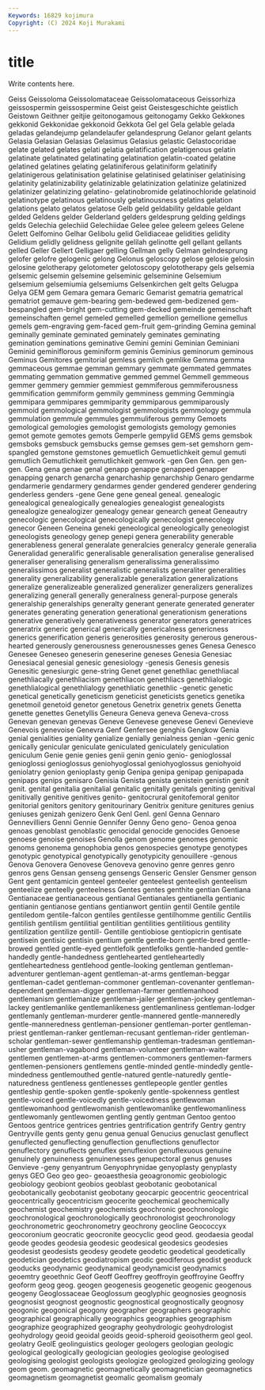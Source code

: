 ```yaml
---
Keywords: 16829 kojimura
Copyright: (C) 2024 Koji Murakami
---
```


# title

Write contents here.



Geiss Geissoloma Geissolomataceae Geissolomataceous Geissorhiza geissospermin geissospermine Geist
geist Geistesgeschichte geistlich Geistown Geithner geitjie geitonogamous geitonogamy Gekko Gekkones
gekkonid Gekkonidae gekkonoid Gekkota Gel gel Gela gelable gelada geladas
gelandejump gelandelaufer gelandesprung Gelanor gelant gelants Gelasia Gelasian Gelasias Gelasimus
Gelasius gelastic Gelastocoridae gelate gelated gelates gelati gelatia gelatification gelatigenous
gelatin gelatinate gelatinated gelatinating gelatination gelatin-coated gelatine gelatined gelatines gelating
gelatiniferous gelatiniform gelatinify gelatinigerous gelatinisation gelatinise gelatinised gelatiniser gelatinising gelatinity
gelatinizability gelatinizable gelatinization gelatinize gelatinized gelatinizer gelatinizing gelatino- gelatinobromide gelatinochloride
gelatinoid gelatinotype gelatinous gelatinously gelatinousness gelatins gelation gelations gelato gelatos
gelatose Gelb geld geldability geldable geldant gelded Geldens gelder Gelderland
gelders geldesprung gelding geldings gelds Gelechia gelechiid Gelechiidae Gelee gelee
geleem gelees Gelene Gelett Gelfomino Gelhar Gelibolu gelid Gelidiaceae gelidities
gelidity Gelidium gelidly gelidness gelignite gelilah gelinotte gell gellant gellants
gelled Geller Gellert Gelligaer gelling Gellman gelly Gelman gelndesprung gelofer
gelofre gelogenic gelong Gelonus geloscopy gelose gelosie gelosin gelosine gelotherapy
gelotometer gelotoscopy gelototherapy gels gelsemia gelsemic gelsemin gelsemine gelseminic gelseminine
Gelsemium gelsemium gelsemiumia gelsemiums Gelsenkirchen gelt gelts Gelugpa Gelya GEM
gem Gemara gemara Gemaric Gemarist gematria gematrical gematriot gemauve gem-bearing
gem-bedewed gem-bedizened gem-bespangled gem-bright gem-cutting gem-decked gemeinde gemeinschaft gemeinschaften gemel
gemeled gemelled gemellion gemellione gemellus gemels gem-engraving gem-faced gem-fruit gem-grinding
Gemina geminal geminally geminate geminated geminately geminates geminating gemination geminations
geminative Gemini gemini Geminian Geminiani Geminid geminiflorous geminiform geminis Geminius
geminorum geminous Geminus Gemitores gemitorial gemless gemlich gemlike Gemma gemma
gemmaceous gemmae gemman gemmary gemmate gemmated gemmates gemmating gemmation gemmative
gemmed gemmel Gemmell gemmeous gemmer gemmery gemmier gemmiest gemmiferous gemmiferousness
gemmification gemmiform gemmily gemminess gemming Gemmingia gemmipara gemmipares gemmiparity gemmiparous
gemmiparously gemmoid gemmological gemmologist gemmologists gemmology gemmula gemmulation gemmule gemmules
gemmuliferous gemmy Gemoets gemological gemologies gemologist gemologists gemology gemonies gemot
gemote gemotes gemots Gemperle gempylid GEMS gems gemsbok gemsboks gemsbuck
gemsbucks gemse gemses gem-set gemshorn gem-spangled gemstone gemstones gemuetlich Gemuetlichkeit
gemul gemuti gemutlich Gemutlichkeit gemutlichkeit gemwork -gen Gen Gen. gen
gen- gen. Gena gena genae genal genapp genappe genapped genapper
genapping genarch genarcha genarchaship genarchship Genaro gendarme gendarmerie gendarmery gendarmes
gender gendered genderer gendering genderless genders -gene Gene gene geneal
geneal. genealogic genealogical genealogically genealogies genealogist genealogists genealogize genealogizer genealogy
genear genearch geneat Geneautry genecologic genecological genecologically genecologist genecology genecor
Geneen Geneina geneki geneological geneologically geneologist geneologists geneology genep genepi
genera generability generable generableness general generalate generalcies generalcy generale generalia
Generalidad generalific generalisable generalisation generalise generalised generaliser generalising generalism generalissima
generalissimo generalissimos generalist generalistic generalists generaliter generalities generality generalizability generalizable
generalization generalizations generalize generalizeable generalized generalizer generalizers generalizes generalizing generall
generally generalness general-purpose generals generalship generalships generalty generant generate generated
generater generates generating generation generational generationism generations generative generatively generativeness
generator generators generatrices generatrix generic generical generically genericalness genericness generics
generification generis generosities generosity generous generous-hearted generously generousness generousnesses genes
Genesa Genesco Genesee Geneseo geneserin geneserine geneses Genesia Genesiac Genesiacal
genesial genesic genesiology -genesis Genesis genesis Genesitic genesiurgic gene-string Genet
genet genethliac genethliacal genethliacally genethliacism genethliacon genethliacs genethlialogic genethlialogical genethlialogy
genethliatic genethlic -genetic genetic genetical genetically geneticism geneticist geneticists genetics
genetika genetmoil genetoid genetor genetous Genetrix genetrix genets Genetta genette
genettes Genetyllis Geneura Geneva geneva Geneva-cross Genevan genevan genevas Geneve
Genevese genevese Genevi Genevieve Genevois genevoise Genevra Genf Genfersee genghis
Gengkow Genia genial genialities geniality genialize genially genialness genian -genic
genic genically genicular geniculate geniculated geniculately geniculation geniculum Genie genie
genies genii genin genio genio- genioglossal genioglossi genioglossus geniohyoglossal geniohyoglossus
geniohyoid geniolatry genion genioplasty genip Genipa genipa genipap genipapada genipaps
genips genisaro Genisia Genista genista genistein genistin genit genit. genital
genitalia genitalial genitalic genitally genitals geniting genitival genitivally genitive genitives
genito- genitocrural genitofemoral genitor genitorial genitors genitory genitourinary Genitrix geniture
genitures genius geniuses genizah genizero Genk Genl Genl. genl Genna
Gennaro Gennevilliers Genni Gennie Gennifer Genny Geno geno- Genoa genoa
genoas genoblast genoblastic genocidal genocide genocides Genoese genoese genoise genoises
Genolla genom genome genomes genomic genoms genonema genophobia genos genospecies
genotype genotypes genotypic genotypical genotypically genotypicity genouillere -genous Genova Genovera
Genovese Genoveva genovino genre genres genro genros gens Gensan genseng
gensengs Genseric Gensler Gensmer genson Gent gent gentamicin genteel genteeler
genteelest genteelish genteelism genteelize genteelly genteelness Gentes gentes genthite gentian
Gentiana Gentianaceae gentianaceous gentianal Gentianales gentianella gentianic gentianin gentianose gentians
gentianwort gentiin gentil Gentile gentile gentiledom gentile-falcon gentiles gentilesse gentilhomme
gentilic Gentilis gentilish gentilism gentilitial gentilitian gentilities gentilitious gentility gentilization
gentilize gentill- Gentille gentiobiose gentiopicrin gentisate gentisein gentisic gentisin gentium
gentle gentle-born gentle-bred gentle-browed gentled gentle-eyed gentlefolk gentlefolks gentle-handed gentle-handedly
gentle-handedness gentlehearted gentleheartedly gentleheartedness gentlehood gentle-looking gentleman gentleman-adventurer gentleman-agent gentleman-at-arms
gentleman-beggar gentleman-cadet gentleman-commoner gentleman-covenanter gentleman-dependent gentleman-digger gentleman-farmer gentlemanhood gentlemanism gentlemanize
gentleman-jailer gentleman-jockey gentleman-lackey gentlemanlike gentlemanlikeness gentlemanliness gentleman-lodger gentlemanly gentleman-murderer gentle-mannered
gentle-manneredly gentle-manneredness gentleman-pensioner gentleman-porter gentleman-priest gentleman-ranker gentleman-recusant gentleman-rider gentleman-scholar gentleman-sewer
gentlemanship gentleman-tradesman gentleman-usher gentleman-vagabond gentleman-volunteer gentleman-waiter gentlemen gentlemen-at-arms gentlemen-commoners gentlemen-farmers
gentlemen-pensioners gentlemens gentle-minded gentle-mindedly gentle-mindedness gentlemouthed gentle-natured gentle-naturedly gentle-naturedness gentleness
gentlenesses gentlepeople gentler gentles gentleship gentle-spoken gentle-spokenly gentle-spokenness gentlest gentle-voiced
gentle-voicedly gentle-voicedness gentlewoman gentlewomanhood gentlewomanish gentlewomanlike gentlewomanliness gentlewomanly gentlewomen gentling
gently gentman Gentoo gentoo Gentoos gentrice gentrices gentries gentrification gentrify
Gentry gentry Gentryville gents genty genu genua genual Genucius genuclast
genuflect genuflected genuflecting genuflection genuflections genuflector genuflectory genuflects genuflex genuflexion
genuflexuous genuine genuinely genuineness genuinenesses genupectoral genus genuses Genvieve -geny
genyantrum Genyophrynidae genyoplasty genyplasty genys GEO Geo geo geo- geoaesthesia
geoagronomic geobiologic geobiology geobiont geobios geoblast geobotanic geobotanical geobotanically geobotanist
geobotany geocarpic geocentric geocentrical geocentrically geocentricism geocerite geochemical geochemically geochemist
geochemistry geochemists geochronic geochronologic geochronological geochronologically geochronologist geochronology geochronometric geochronometry
geochrony geocline Geococcyx geocoronium geocratic geocronite geocyclic geod geod. geodaesia
geodal geode geodes geodesia geodesic geodesical geodesics geodesies geodesist geodesists
geodesy geodete geodetic geodetical geodetically geodetician geodetics geodiatropism geodic geodiferous
geodist geoduck geoducks geodynamic geodynamical geodynamicist geodynamics geoemtry geoethnic Geof
Geoff Geoffrey geoffroyin geoffroyine Geoffry geoform geog geog. geogen geogenesis
geogenetic geogenic geogenous geogeny Geoglossaceae Geoglossum geoglyphic geognosies geognosis geognosist
geognost geognostic geognostical geognostically geognosy geogonic geogonical geogony geographer geographers
geographic geographical geographically geographics geographies geographism geographize geographized geography geohydrologic
geohydrologist geohydrology geoid geoidal geoids geoid-spheroid geoisotherm geol geol. geolatry
GeolE geolinguistics geologer geologers geologian geologic geological geologically geologician geologies
geologise geologised geologising geologist geologists geologize geologized geologizing geology geom
geom. geomagnetic geomagnetically geomagnetician geomagnetics geomagnetism geomagnetist geomalic geomalism geomaly
